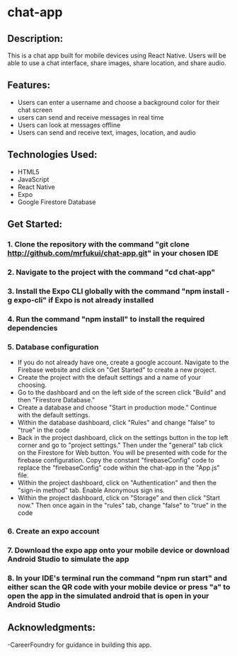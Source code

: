 # chat-app

## Description:

This is a chat app built for mobile devices using React Native. Users will be able to use a chat interface, share images, share location, and share audio.

## Features:

- Users can enter a username and choose a background color for their chat screen
- users can send and receive messages in real time
- Users can look at messages offline
- Users can send and receive text, images, location, and audio

## Technologies Used:

- HTML5
- JavaScript
- React Native
- Expo
- Google Firestore Database

## Get Started:

### 1. Clone the repository with the command "git clone http://github.com/mrfukui/chat-app.git" in your chosen IDE

### 2. Navigate to the project with the command "cd chat-app"

### 3. Install the Expo CLI globally with the command "npm install -g expo-cli" if Expo is not already installed

### 4. Run the command "npm install" to install the required dependencies

### 5. Database configuration

- If you do not already have one, create a google account. Navigate to the Firebase website and click on "Get Started" to create a new project.
- Create the project with the default settings and a name of your choosing.
- Go to the dashboard and on the left side of the screen click "Build" and then "Firestore Database."
- Create a database and choose "Start in production mode." Continue with the default settings.
- Within the database dashboard, click "Rules" and change "false" to "true" in the code
- Back in the project dashboard, click on the settings button in the top left corner and go to "project settings." Then under the "general" tab click on the Firestore for Web button. You will be presented with code for the firebase configuration. Copy the constant "firebaseConfig" code to replace the "firebaseConfig" code within the chat-app in the "App.js" file.
- Within the project dashboard, click on "Authentication" and then the "sign-in method" tab. Enable Anonymous sign ins.
- Within the project dashboard, click on "Storage" and then click "Start now." Then once again in the "rules" tab, change "false" to "true" in the code

### 6. Create an expo account

### 7. Download the expo app onto your mobile device or download Android Studio to simulate the app

### 8. In your IDE's terminal run the command "npm run start" and either scan the QR code with your mobile device or press "a" to open the app in the simulated android that is open in your Android Studio

## Acknowledgments:

-CareerFoundry for guidance in building this app.
